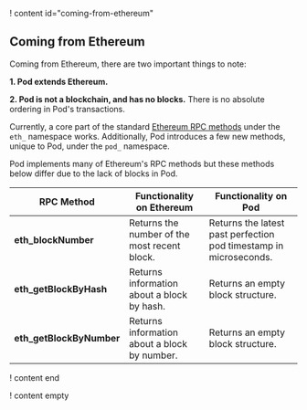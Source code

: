 ! content id="coming-from-ethereum"

## Coming from Ethereum

Coming from Ethereum, there are two important things to note:

**1. Pod extends Ethereum.**

**2. Pod is not a blockchain, and has no blocks.** There is no absolute ordering in Pod's transactions.

Currently, a core part of the standard [Ethereum RPC methods](https://ethereum.github.io/execution-apis/api-documentation/) under the `eth_` namespace works. Additionally, Pod introduces a few new methods, unique to Pod, under the `pod_` namespace.

Pod implements many of Ethereum's RPC methods but these methods below differ due to the lack of blocks in Pod.

| RPC Method | Functionality on Ethereum | Functionality on Pod |
|-------------------|-----------------------|-----------------------------|
| **eth_blockNumber** | Returns the number of the most recent block. | Returns the latest past perfection pod timestamp in microseconds. |
| **eth_getBlockByHash** | Returns information about a block by hash. | Returns an empty block structure. |
| **eth_getBlockByNumber** | Returns information about a block by number. | Returns an empty block structure. |

! content end

! content empty
